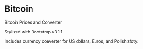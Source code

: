 Bitcoin
=======

Bitcoin Prices and Converter

Stylized with Bootstrap v3.1.1

Includes currency converter for US dollars, Euros, and Polish złoty.
